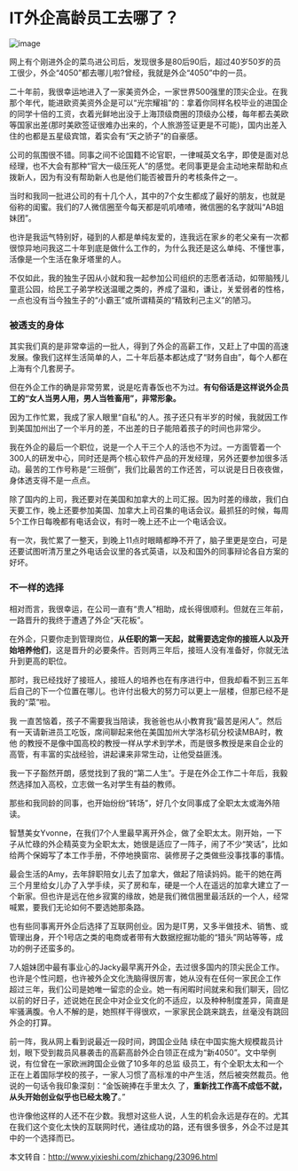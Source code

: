 # IT外企高龄员工去哪了？

![image](http://www.zyall.com/Upload/ueditor/image/201511/16/1447642092837781.jpg)

网上有个刚进外企的菜鸟进公司后，发现很多是80后90后，超过40岁50岁的员工很少，外企“4050”都去哪儿啦?曾经，我就是外企“4050”中的一员。

二十年前，我很幸运地进入了一家美资外企，一家世界500强里的顶尖企业。在我那个年代，能进欧资美资外企是可以“光宗耀祖”的：拿着你同样名校毕业的进国企的同学十倍的工资，衣着光鲜地出没于上海顶级商圈的顶级办公楼，每年都去美欧等国家出差(那时美欧签证很难办出来的，个人旅游签证更是不可能)，国内出差入住的也都是五星级宾馆，着实会有“天之骄子”的自豪感。

公司的氛围很不错。同事之间不论国籍不论官职，一律喊英文名字，即使是面对总经理，也不大会有那种“官大一级压死人”的感觉。老同事更是会主动地来帮助和点拨新人，因为有没有帮助新人也是他们能否被晋升的考核条件之一。

当时和我同一批进公司的有十几个人，其中的7个女生都成了最好的朋友，也就是俗称的闺蜜。我们的7人微信圈至今每天都是叽叽喳喳，微信圈的名字就叫“AB姐妹团”。

也许是我运气特别好，碰到的人都是单纯友爱的，连我远在家乡的老父亲有一次都很惊异地问我这二十年到底是做什么工作的，为什么我还是这么单纯、不懂世事，活像是一个生活在象牙塔里的人。

不仅如此，我的独生子因从小就和我一起参加公司组织的志愿者活动，如带脑残儿童逛公园，给民工子弟学校送温暖之类的，养成了温和，谦让，关爱弱者的性格，一点也没有当今独生子的“小霸王”或所谓精英的“精致利己主义”的陋习。

### 被透支的身体

其实我们真的是非常幸运的一批人，得到了外企的高薪工作，又赶上了中国的高速发展。像我们这样生活简单的人，二十年后基本都达成了“财务自由”，每个人都在上海有个几套房子。

但在外企工作的确是非常劳累，说是吃青春饭也不为过。**有句俗话是这样说外企员工的“女人当男人用，男人当牲畜用”，非常形象。**

因为工作忙累，我成了家人眼里“自私”的人。孩子还只有半岁的时候，我就因工作到美国加州出了一个半月的差，不出差的日子能陪着孩子的时间也非常少。

我在外企的最后一个职位，说是一个人干三个人的活也不为过。一方面管着一个300人的研发中心，同时还是两个核心软件产品的开发经理，另外还要参加很多活动。最苦的工作号称是“三班倒”，我们比最苦的工作还苦，可以说是日日夜夜做，身体透支得不是一点点。

除了国内的上司，我还要对在美国和加拿大的上司汇报。因为时差的缘故，我们白天要工作，晚上还要参加美国、加拿大上司召集的电话会议。最抓狂的时候，每周5个工作日每晚都有电话会议，有时一晚上还不止一个电话会议。

有一次，我忙累了一整天，到晚上11点时眼睛都睁不开了，脑子里更是空白，可是还要试图听清万里之外电话会议里的各式英语，以及和国外的同事辩论各自方案的好坏。

### 不一样的选择

相对而言，我很幸运，在公司一直有“贵人”相助，成长得很顺利。但就在三年前，一路晋升的我终于遭遇了外企“天花板”。

在外企，只要你走到管理岗位，**从任职的第一天起，就需要选定你的接班人以及开始培养他们**，这是晋升的必要条件。否则两三年后，接班人没有准备好，你就无法升到更高的职位。

那时，我已经找好了接班人，接班人的培养也在有序进行中，但我却看不到三五年后自己的下一个位置在哪儿。也许付出极大的努力可以更上一层楼，但那已经不是我的“菜”啦。

我 一直苦恼着，孩子不需要我当陪读，我爸爸也从小教育我“最苦是闲人”。然后有一天请新进员工吃饭，席间聊起来他在美国加州大学洛杉矶分校读MBA时，教他 的教授不是像中国高校的教授一样从学术到学术，而是很多教授是来自企业的高管，有丰富的实战经验，讲起课来非常生动，让他受益匪浅。

我一下子豁然开朗，感觉找到了我的“第二人生”。于是在外企工作二十年后，我毅然选择加入高校，立志做一名对学生有益的教师。

那些和我同龄的同事，也开始纷纷“转场”，好几个女同事成了全职太太或海外陪读。

智慧美女Yvonne，在我们7个人里最早离开外企，做了全职太太。刚开始，一下子从忙碌的外企精英变为全职太太，她很是适应了一阵子，闹了不少“笑话”，比如给两个保姆写了本工作手册，不停地换窗帘、装修房子之类做些没事找事的事情。

最会生活的Amy，去年辞职陪女儿去了加拿大，做起了陪读妈妈。能干的她在两三个月里给女儿办了入学手续，买了房和车，硬是一个人在遥远的加拿大建立了一个新家。但也许是远在他乡寂寞的缘故，她是我们微信圈里最活跃的一个人，经常喊累，要我们无论如何不要选她那条路。

也有些同事离开外企后选择了互联网创业。因为是IT男，又多半做技术、销售、或管理出身，开个1号店之类的电商或者带有大数据挖掘功能的“猎头”网站等等，成功的例子还蛮多的。

7人姐妹团中最有事业心的Jacky最早离开外企，去过很多国内的顶尖民企工作。也许是个性问题，也许被外企文化洗脑得很厉害，她从没有在任何一家民企工作 超过三年，我们公司是她唯一留恋的企业。她一有闲暇时间就来和我们聊天，回忆以前的好日子，述说她在民企中对企业文化的不适应，以及种种制度差异，简直是 牢骚满腹。令人不解的是，她照样干得很欢，一家家民企跳来跳去，丝毫没有跳回外企的打算。

前一阵，我从网上看到说最近一段时间，跨国企业陆 续在中国实施大规模裁员计划，眼下受到裁员风暴袭击的高薪高龄外企白领正在成为“新4050”。文中举例说，有位曾在一家欧洲跨国企业做了10多年的总监 级员工，有个全职太太和一个正在上着国际学校的孩子，一家人习惯了高标准的中产生活，然后被突然裁员。他说的一句话令我印象深刻：“金饭碗捧在手里太久 了，**重新找工作高不成低不就，从头开始创业似乎也已经太晚了**。”

也许像他这样的人还不在少数。我想对这些人说，人生的机会永远是存在的。尤其在我们这个变化太快的互联网时代，通往成功的路，还有很多很多，外企不过是其中的一个选择而已。

本文转自：http://www.yixieshi.com/zhichang/23096.html